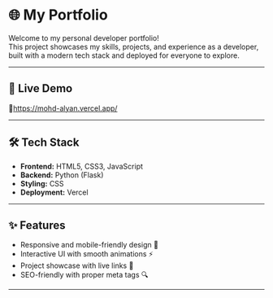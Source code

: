 # 🌐 My Portfolio

Welcome to my personal developer portfolio!  
This project showcases my skills, projects, and experience as a developer, built with a modern tech stack and deployed for everyone to explore.

---

## 🚀 Live Demo
🔗https://mohd-alyan.vercel.app/

---

## 🛠️ Tech Stack

- **Frontend:** HTML5, CSS3, JavaScript  
- **Backend:** Python (Flask)  
- **Styling:** CSS 
- **Deployment:** Vercel 

---

## ✨ Features

- Responsive and mobile-friendly design 📱   
- Interactive UI with smooth animations ⚡  
- Project showcase with live links 🔗  
- SEO-friendly with proper meta tags 🔍  

---

